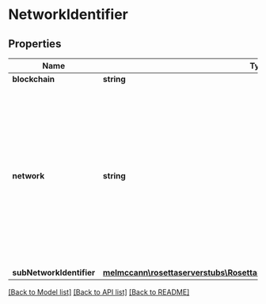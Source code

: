 # NetworkIdentifier

## Properties
Name | Type | Description | Notes
------------ | ------------- | ------------- | -------------
**blockchain** | **string** |  | 
**network** | **string** | If a blockchain has a specific chain-id or network identifier, it should go in this field. It is up to the client to determine which network-specific identifier is mainnet or testnet. | 
**subNetworkIdentifier** | [**melmccann\rosettaserverstubs\RosettaServerStubsModel\SubNetworkIdentifier**](SubNetworkIdentifier.md) |  | [optional] 

[[Back to Model list]](../README.md#documentation-for-models) [[Back to API list]](../README.md#documentation-for-api-endpoints) [[Back to README]](../README.md)


